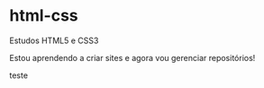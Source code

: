 # html-css
 Estudos HTML5 e CSS3

 Estou aprendendo a criar sites e agora vou gerenciar repositórios!

 teste
